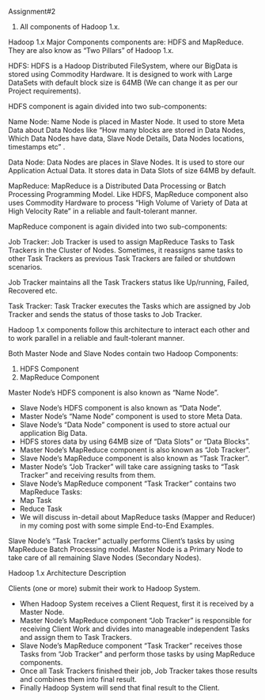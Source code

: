 Assignment#2
1. All components of Hadoop 1.x.

Hadoop 1.x Major Components components are: HDFS and MapReduce. They are also know as “Two Pillars” of Hadoop 1.x.

HDFS:
HDFS is a Hadoop Distributed FileSystem, where our BigData is stored using Commodity Hardware. It is designed to work with Large DataSets with default block size is 64MB (We can change it as per our Project requirements).

HDFS component is again divided into two sub-components:

Name Node:
Name Node is placed in Master Node. It used to store Meta Data about Data Nodes like “How many blocks are stored in Data Nodes, Which Data Nodes have data, Slave Node Details, Data Nodes locations, timestamps etc” .

Data Node:
Data Nodes are places in Slave Nodes. It is used to store our Application Actual Data. It stores data in Data Slots of size 64MB by default.

MapReduce:
MapReduce is a Distributed Data Processing or Batch Processing Programming Model. Like HDFS, MapReduce component also uses Commodity Hardware to process “High Volume of Variety of Data at High Velocity Rate” in a reliable and fault-tolerant manner.

MapReduce component is again divided into two sub-components:

Job Tracker:
Job Tracker is used to assign MapReduce Tasks to Task Trackers in the Cluster of Nodes. Sometimes, it reassigns same tasks to other Task Trackers as previous Task Trackers are failed or shutdown scenarios.

Job Tracker maintains all the Task Trackers status like Up/running, Failed, Recovered etc.

Task Tracker:
Task Tracker executes the Tasks which are assigned by Job Tracker and sends the status of those tasks to Job Tracker.


Hadoop 1.x components follow this architecture to interact each other and to work parallel in a reliable and fault-tolerant manner.

Both Master Node and Slave Nodes contain two Hadoop Components:

1. HDFS Component
2. MapReduce Component

Master Node’s HDFS component is also known as “Name Node”.

- Slave Node’s HDFS component is also known as “Data Node”.
- Master Node’s “Name Node” component is used to store Meta Data.
- Slave Node’s “Data Node” component is used to store actual our application Big Data.
- HDFS stores data by using 64MB size of “Data Slots” or “Data Blocks”.
- Master Node’s MapReduce component is also known as “Job Tracker”.
- Slave Node’s MapReduce component is also known as “Task Tracker”.
- Master Node’s “Job Tracker” will take care assigning tasks to “Task Tracker” and receiving results from them.
- Slave Node’s MapReduce component “Task Tracker” contains two MapReduce Tasks:
- Map Task
- Reduce Task
- We will discuss in-detail about MapReduce tasks (Mapper and Reducer) in my coming post with some simple End-to-End Examples.

Slave Node’s “Task Tracker” actually performs Client’s tasks by using MapReduce Batch Processing model.
Master Node is a Primary Node to take care of all remaining Slave Nodes (Secondary Nodes).

Hadoop 1.x Architecture Description

Clients (one or more) submit their work to Hadoop System.
- When Hadoop System receives a Client Request, first it is received by a Master Node.
- Master Node’s MapReduce component “Job Tracker” is responsible for receiving Client Work and divides into manageable independent Tasks and assign them to Task Trackers.
- Slave Node’s MapReduce component “Task Tracker” receives those Tasks from “Job Tracker” and perform those tasks by using MapReduce components.
- Once all Task Trackers finished their job, Job Tracker takes those results and combines them into final result.
- Finally Hadoop System will send that final result to the Client.
